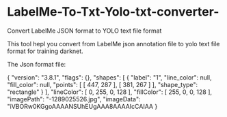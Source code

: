# LabelMe-To-Txt-Yolo-txt-converter-
Convert LabelMe JSON format to YOLO text file format

This tool hepl you convert from LabelMe json annotation file to yolo text file format for training darknet.

The Json format file:

{
  "version": "3.8.1",
  "flags": {},
  "shapes": [
    {
      "label": "1",
      "line_color": null,
      "fill_color": null,
      "points": [
        [
          447,
          287
        ],
        [
          381,
          267
        ]
      ],
      "shape_type": "rectangle"
    }
  ],
  "lineColor": [
    0,
    255,
    0,
    128
  ],
  "fillColor": [
    255,
    0,
    0,
    128
  ],
  "imagePath": "-1289025526.jpg",
  "imageData": "iVBORw0KGgoAAAANSUhEUgAAA8AAAAIcCAIAA
}
